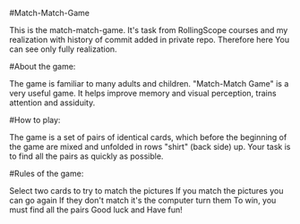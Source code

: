 #Match-Match-Game

This is the match-match-game. It's task from RollingScope courses and my realization with history of commit added in private repo.
Therefore here You can see only fully realization.

#About the game:

The game is familiar to many adults and children. "Match-Match Game" is a very useful game.
It helps improve memory and visual perception, trains attention and assiduity.

#How to play:

The game is a set of pairs of identical cards, which before the beginning of the game are mixed and unfolded in rows "shirt" (back side) up. Your task is to find all the pairs as quickly as possible.

#Rules of the game:

Select two cards to try to match the pictures
If you match the pictures you can go again
If they don't match it's the computer turn them
To win, you must find all the pairs
Good luck and Have fun!
